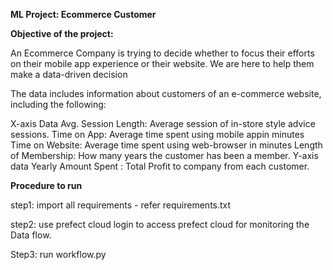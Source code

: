 **ML Project: Ecommerce Customer**

**Objective of the project:**

An Ecommerce Company is trying to decide whether to focus their efforts on their mobile app experience or their website.
We are here to help them make a data-driven decision

The data includes information about customers of an e-commerce website, including the following:

X-axis Data
    Avg. Session Length: Average session of in-store style advice sessions.
    Time on App: Average time spent using mobile appin minutes
    Time on Website: Average time spent using web-browser in minutes
    Length of Membership: How many years the customer has been a member.
Y-axis data
    Yearly Amount Spent : Total Profit to company from each customer.

**Procedure to run**

step1: import all requirements - refer requirements.txt

step2: use prefect cloud login to access prefect cloud for monitoring the Data flow.

Step3: run workflow.py
